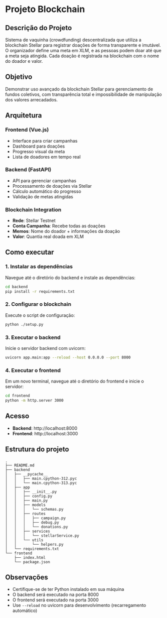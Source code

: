 # Projeto Blockchain

## Descrição do Projeto

Sistema de vaquinha (crowdfunding) descentralizada que utiliza a blockchain Stellar para registrar doações de forma transparente e imutável. O organizador define uma meta em XLM, e as pessoas podem doar até que a meta seja atingida. Cada doação é registrada na blockchain com o nome do doador e valor.

## Objetivo

Demonstrar uso avançado da blockchain Stellar para gerenciamento de fundos coletivos, com transparência total e impossibilidade de manipulação dos valores arrecadados.

## Arquitetura

### Frontend (Vue.js)
- Interface para criar campanhas
- Dashboard para doações
- Progresso visual da meta
- Lista de doadores em tempo real

### Backend (FastAPI)
- API para gerenciar campanhas
- Processamento de doações via Stellar
- Cálculo automático do progresso
- Validação de metas atingidas

### Blockchain Integration
- **Rede**: Stellar Testnet
- **Conta Campanha**: Recebe todas as doações
- **Memos**: Nome do doador + informações da doação
- **Valor**: Quantia real doada em XLM

## Como executar

### 1. Instalar as dependências

Navegue até o diretório do backend e instale as dependências:

```bash
cd backend
pip install -r requirements.txt
```

### 2. Configurar o blockchain

Execute o script de configuração:

```bash
python ./setup.py
```

### 3. Executar o backend

Inicie o servidor backend com uvicorn:

```bash
uvicorn app.main:app --reload --host 0.0.0.0 --port 8000
```

### 4. Executar o frontend

Em um novo terminal, navegue até o diretório do frontend e inicie o servidor:

```bash
cd frontend
python -m http.server 3000
```

## Acesso

- **Backend**: http://localhost:8000
- **Frontend**: http://localhost:3000

## Estrutura do projeto

```
.
├── README.md
├── backend
│   ├── __pycache__
│   │   ├── main.cpython-312.pyc
│   │   └── main.cpython-313.pyc
│   ├── app
│   │   ├── __init__.py
│   │   ├── config.py
│   │   ├── main.py
│   │   ├── models
│   │   │   └── schemas.py
│   │   ├── routes
│   │   │   ├── campaign.py
│   │   │   ├── debug.py
│   │   │   └── donations.py
│   │   ├── services
│   │   │   └── stellarService.py
│   │   └── utils
│   │       └── helpers.py
│   └── requirements.txt
└── frontend
    ├── index.html
    └── package.json
```

## Observações

- Certifique-se de ter Python instalado em sua máquina
- O backend será executado na porta 8000
- O frontend será executado na porta 3000
- Use `--reload` no uvicorn para desenvolvimento (recarregamento automático)
